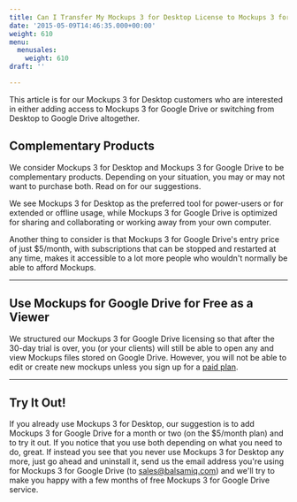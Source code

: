 ```yaml
---
title: Can I Transfer My Mockups 3 for Desktop License to Mockups 3 for Google Drive?
date: '2015-05-09T14:46:35.000+00:00'
weight: 610
menu:
  menusales:
    weight: 610
draft: ''

---
```


This article is for our Mockups 3 for Desktop customers who are interested in either adding access to Mockups 3 for Google Drive or switching from Desktop to Google Drive altogether.

## Complementary Products

We consider Mockups 3 for Desktop and Mockups 3 for Google Drive to be complementary products. Depending on your situation, you may or may not want to purchase both. Read on for our suggestions.

We see Mockups 3 for Desktop as the preferred tool for power-users or for extended or offline usage, while Mockups 3 for Google Drive is optimized for sharing and collaborating or working away from your own computer.

Another thing to consider is that Mockups 3 for Google Drive's entry price of just $5/month, with subscriptions that can be stopped and restarted at any time, makes it accessible to a lot more people who wouldn't normally be able to afford Mockups.

* * *

## Use Mockups for Google Drive for Free as a Viewer  

We structured our Mockups 3 for Google Drive licensing so that after the 30-day trial is over, you (or your clients) will still be able to open any and view Mockups files stored on Google Drive. However, you will not be able to edit or create new mockups unless you sign up for a [paid plan](/sales/gdrivesubscription/#signing-up-for-a-subscription).

* * *

## Try It Out!

If you already use Mockups 3 for Desktop, our suggestion is to add Mockups 3 for Google Drive for a month or two (on the $5/month plan) and to try it out. If you notice that you use both depending on what you need to do, great. If instead you see that you never use Mockups 3 for Desktop any more, just go ahead and uninstall it, send us the email address you're using for Mockups 3 for Google Drive (to [sales@balsamiq.com](mailto:sales@balsamiq.com)) and we'll try to make you happy with a few months of free Mockups 3 for Google Drive service.
